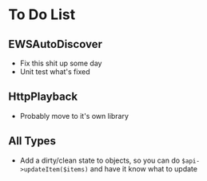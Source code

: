 # To Do List

## EWSAutoDiscover
 * Fix this shit up some day
 * Unit test what's fixed

## HttpPlayback
 * Probably move to it's own library

## All Types
 * Add a dirty/clean state to objects, so you can do `$api->updateItem($items)` and have it know what to update

